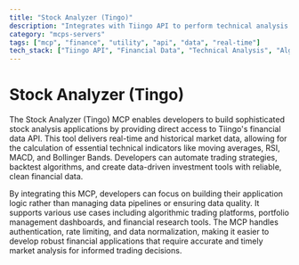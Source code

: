 ```yaml
---
title: "Stock Analyzer (Tingo)"
description: "Integrates with Tiingo API to perform technical analysis on stocks, providing key indicators for trading decisions."
category: "mcps-servers"
tags: ["mcp", "finance", "utility", "api", "data", "real-time"]
tech_stack: ["Tiingo API", "Financial Data", "Technical Analysis", "Algorithmic Trading", "Stock Market Data"]
---
```


# Stock Analyzer (Tingo)

The Stock Analyzer (Tingo) MCP enables developers to build sophisticated stock analysis applications by providing direct access to Tiingo's financial data API. This tool delivers real-time and historical market data, allowing for the calculation of essential technical indicators like moving averages, RSI, MACD, and Bollinger Bands. Developers can automate trading strategies, backtest algorithms, and create data-driven investment tools with reliable, clean financial data.

By integrating this MCP, developers can focus on building their application logic rather than managing data pipelines or ensuring data quality. It supports various use cases including algorithmic trading platforms, portfolio management dashboards, and financial research tools. The MCP handles authentication, rate limiting, and data normalization, making it easier to develop robust financial applications that require accurate and timely market analysis for informed trading decisions.

